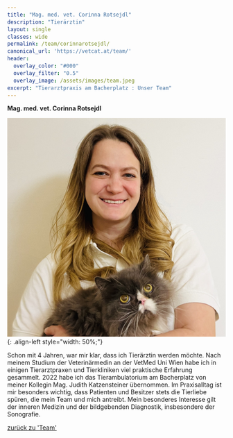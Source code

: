 ```yaml
---
title: "Mag. med. vet. Corinna Rotsejdl"
description: "Tierärztin"
layout: single
classes: wide
permalink: /team/corinnarotsejdl/
canonical_url: 'https://vetcat.at/team/'
header:
  overlay_color: "#000"
  overlay_filter: "0.5"
  overlay_image: /assets/images/team.jpeg
excerpt: "Tierarztpraxis am Bacherplatz : Unser Team"
---
```


**Mag. med. vet. Corinna Rotsejdl**

![Mag. med. vet. Corinna Rotsejdl](/assets/images/corinna2022_large.jpeg){: .align-left style="width: 50%;"}

Schon mit 4 Jahren, war mir klar, dass ich Tierärztin werden möchte. Nach meinem Studium der Veterinärmedin an der VetMed Uni Wien habe ich in einigen Tierarztpraxen und Tierkliniken viel praktische Erfahrung gesammelt. 2022 habe ich das Tierambulatorium am Bacherplatz von meiner Kollegin Mag. Judith Katzensteiner übernommen. Im Praxisalltag ist mir besonders wichtig, dass Patienten und Besitzer stets die Tierliebe spüren, die mein Team und mich antreibt. Mein besonderes Interesse gilt der inneren Medizin und der bildgebenden Diagnostik, insbesondere der Sonografie.

[zurück zu 'Team'](/team/)
